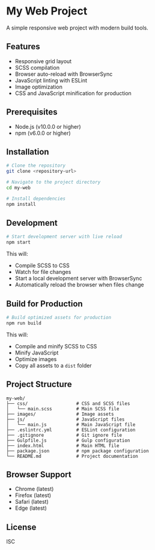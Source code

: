 # My Web Project

A simple responsive web project with modern build tools.

## Features

- Responsive grid layout
- SCSS compilation
- Browser auto-reload with BrowserSync
- JavaScript linting with ESLint
- Image optimization
- CSS and JavaScript minification for production

## Prerequisites

- Node.js (v10.0.0 or higher)
- npm (v6.0.0 or higher)

## Installation

```bash
# Clone the repository
git clone <repository-url>

# Navigate to the project directory
cd my-web

# Install dependencies
npm install
```

## Development

```bash
# Start development server with live reload
npm start
```

This will:

- Compile SCSS to CSS
- Watch for file changes
- Start a local development server with BrowserSync
- Automatically reload the browser when files change

## Build for Production

```bash
# Build optimized assets for production
npm run build
```

This will:

- Compile and minify SCSS to CSS
- Minify JavaScript
- Optimize images
- Copy all assets to a `dist` folder

## Project Structure

```
my-web/
├── css/                  # CSS and SCSS files
│   └── main.scss         # Main SCSS file
├── images/               # Image assets
├── js/                   # JavaScript files
│   └── main.js           # Main JavaScript file
├── .eslintrc.yml         # ESLint configuration
├── .gitignore            # Git ignore file
├── Gulpfile.js           # Gulp configuration
├── index.html            # Main HTML file
├── package.json          # npm package configuration
└── README.md             # Project documentation
```

## Browser Support

- Chrome (latest)
- Firefox (latest)
- Safari (latest)
- Edge (latest)

## License

ISC
